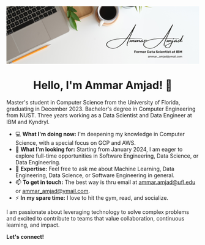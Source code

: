 

<img align="center" src="https://github.com/Ammar-Amjad/Ammar-Amjad/blob/main/Ammar%20Amjad.png">

<h1 style=text-align:center;>Hello, I'm Ammar Amjad! 👋</h1>

Master's student in Computer Science from the University of Florida, graduating in December 2023. 
Bachelor's degree in Computer Engineering from NUST.
Three years working as a Data Scientist and Data Engineer at IBM and Kyndryl. 

- 💻 **What I'm doing now:** I'm deepening my knowledge in Computer Science, with a special focus on GCP and AWS.
- 👀 **What I'm looking for:** Starting from January 2024, I am eager to explore full-time opportunities in Software Engineering, Data Science, or Data Engineering.
- 🧠 **Expertise:** Feel free to ask me about Machine Learning, Data Engineering, Data Science, or Software Engineering in general.
- 📫 **To get in touch:** The best way is thru email at [ammar.amjad@ufl.edu](ammar.amjad@ufl.edu) or [ammar_amjad@ymail.com](ammar_amjad@ymail.com).
- ⚡ **In my spare time:** I love to hit the gym, read, and socialize.

I am passionate about leveraging technology to solve complex problems and excited to contribute to teams that value collaboration, continuous learning, and impact.

**Let's connect!**

